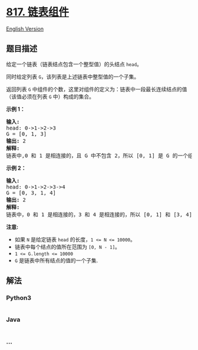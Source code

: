# [817. 链表组件](https://leetcode-cn.com/problems/linked-list-components)

[English Version](/solution/0800-0899/0817.Linked%20List%20Components/README_EN.md)

## 题目描述
<!-- 这里写题目描述 -->
<p>给定一个链表（链表结点包含一个整型值）的头结点&nbsp;<code>head</code>。</p>

<p>同时给定列表&nbsp;<code>G</code>，该列表是上述链表中整型值的一个子集。</p>

<p>返回列表&nbsp;<code>G</code>&nbsp;中组件的个数，这里对组件的定义为：链表中一段最长连续结点的值（该值必须在列表&nbsp;<code>G</code>&nbsp;中）构成的集合。</p>

<p><strong>示例&nbsp;1：</strong></p>

<pre>
<strong>输入:</strong> 
head: 0-&gt;1-&gt;2-&gt;3
G = [0, 1, 3]
<strong>输出:</strong> 2
<strong>解释:</strong> 
链表中,0 和 1 是相连接的，且 G 中不包含 2，所以 [0, 1] 是 G 的一个组件，同理 [3] 也是一个组件，故返回 2。</pre>

<p><strong>示例 2：</strong></p>

<pre>
<strong>输入:</strong> 
head: 0-&gt;1-&gt;2-&gt;3-&gt;4
G = [0, 3, 1, 4]
<strong>输出:</strong> 2
<strong>解释:</strong> 
链表中，0 和 1 是相连接的，3 和 4 是相连接的，所以 [0, 1] 和 [3, 4] 是两个组件，故返回 2。</pre>

<p><strong>注意:</strong></p>

<ul>
	<li>如果&nbsp;<code>N</code>&nbsp;是给定链表&nbsp;<code>head</code>&nbsp;的长度，<code>1 &lt;= N &lt;= 10000</code>。</li>
	<li>链表中每个结点的值所在范围为&nbsp;<code>[0, N - 1]</code>。</li>
	<li><code>1 &lt;= G.length &lt;= 10000</code></li>
	<li><code>G</code> 是链表中所有结点的值的一个子集.</li>
</ul>



## 解法
<!-- 这里可写通用的实现逻辑 -->


<!-- tabs:start -->

### **Python3**
<!-- 这里可写当前语言的特殊实现逻辑 -->

```python

```

### **Java**
<!-- 这里可写当前语言的特殊实现逻辑 -->

```java

```

### **...**
```

```

<!-- tabs:end -->